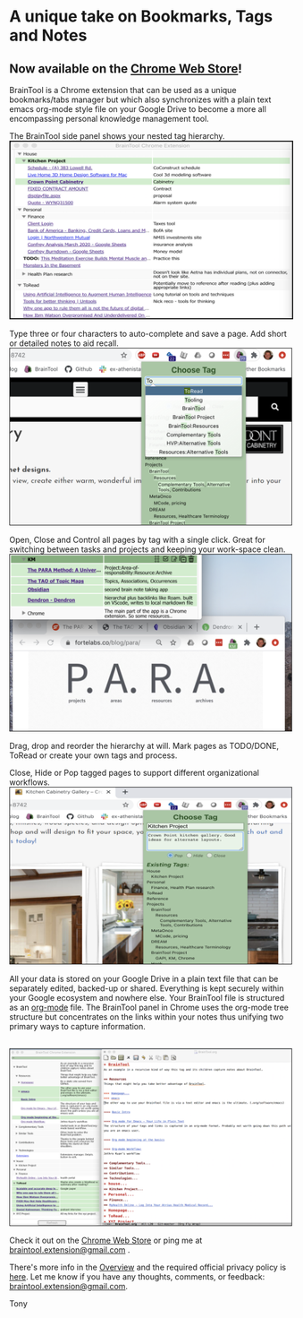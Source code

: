 # A unique take on Bookmarks, Tags and Notes

##  Now available on the [Chrome Web Store](https://chrome.google.com/webstore/detail/braintool/fialfmcgpibjgdoeodaondepigiiddio)!

BrainTool is a Chrome extension that can be used as a unique bookmarks/tabs manager but which also synchronizes with a plain text emacs org-mode style file on your Google Drive to become a more all encompassing personal knowledge management tool.

The BrainTool side panel shows your nested tag hierarchy. 
<br/>
<img src="/site/AppStoreCollatoral/SidePanel.png" style="border:solid; border-width:2px;">

Type three or four characters to auto-complete and save a page. Add short or detailed notes to aid recall.
<br/>
<img src="/site/AppStoreCollatoral/Autocomplete.png" style="border:solid; border-width:thin;">

Open, Close and Control all pages by tag with a single click. Great for switching between tasks and projects and keeping your work-space clean.
<br/>
<img src="/site/AppStoreCollatoral/EditButtons.png" style="border:solid; border-width:thin;">

Drag, drop and reorder the hierarchy at will. Mark pages as TODO/DONE, ToRead or create your own tags and process.

Close, Hide or Pop tagged pages to support different organizational workflows.
<br/>
<img src="/site/AppStoreCollatoral/Notes Entry.png" style="border:solid; border-width:thin;">


All your data is stored on your Google Drive in a plain text file that can be separately edited, backed-up or shared. Everything is kept securely within your Google ecosystem and nowhere else. Your BrainTool file is structured as an [org-mode](http://orgmode.org) file. The BrainTool panel in Chrome uses the org-mode tree structure but concentrates on the links within your notes thus unifying two primary ways to capture information.

<br/>
<img src="/site/AppStoreCollatoral/Emacs.png" style="border:solid; border-width:thin;">


Check it out on the [Chrome Web Store](https://chrome.google.com/webstore/detail/braintool/fialfmcgpibjgdoeodaondepigiiddio) or ping me at braintool.extension@gmail.com .

There's more info in the [Overview](http://braintool.org/overview) and the required official privacy policy is [here](./BrainToolPrivacyPolicy.pdf). Let me know if you have any thoughts, comments, or feedback: [braintool.extension@gmail.com](mailto:braintool.extension@gmail.com). 

Tony 
